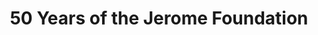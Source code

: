 ---
layout: project
title: 50 Years of the Jerome Foundation
permalink: /projects/50-years-jerome-foundation/
directlink: true
subhead: Interactive dataviz, Winter 2013/2014
link: http://50.jeromefdn.org
image: jerome50.jpg
excerpt: <p>To show the breadth of impact for the 50th anniversary of this arts foundation, I created a series of charts that show the growth of grant programs and financial stability. The scrolling navigation lets many graphs exist on a single page. It was built using d3.js, require.js, and Google fusion tables.</p> 

---